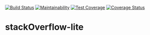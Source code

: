 [![Build Status](https://travis-ci.org/milamish/stackOverflow-lite-challenge2-3.svg?branch=challenge2)](https://travis-ci.org/milamish/stackOverflow-lite-challenge2-3)
[![Maintainability](https://api.codeclimate.com/v1/badges/cfd254b6354576148c47/maintainability)](https://codeclimate.com/github/milamish/stackOverflow-lite-challenge2-3/maintainability)
[![Test Coverage](https://api.codeclimate.com/v1/badges/cfd254b6354576148c47/test_coverage)](https://codeclimate.com/github/milamish/stackOverflow-lite-challenge2-3/test_coverage)
[![Coverage Status](https://coveralls.io/repos/github/milamish/stackOverflow-lite-challenge2-3/badge.svg?branch=challenge2)](https://coveralls.io/github/milamish/stackOverflow-lite-challenge2-3?branch=challenge2)

# stackOverflow-lite